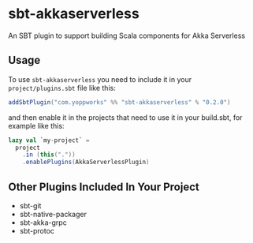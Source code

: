 # sbt-akkaserverless
An SBT plugin to support building Scala components for Akka Serverless

## Usage
To use `sbt-akkaserverless` you need to include it in your `project/plugins.sbt`
file like this:
```scala
addSbtPlugin("com.yoppworks" %% "sbt-akkaserverless" % "0.2.0")
```
and then enable it in the projects that need to use it in your build.sbt,
for example like this:
```scala
lazy val `my-project` = 
  project
    .in (this("."))
    .enablePlugins(AkkaServerlessPlugin)
```

## Other Plugins Included In Your Project
- sbt-git
- sbt-native-packager
- sbt-akka-grpc
- sbt-protoc
